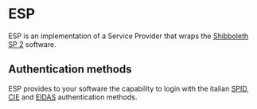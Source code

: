# ESP

ESP is an implementation of a Service Provider that wraps the [Shibboleth SP 2](https://shibboleth.atlassian.net/wiki/spaces/SHIB2/overview) software.

## Authentication methods 

ESP provides to your software the capability to login with the italian [SPID](https://www.spid.gov.it/en/), [CIE](https://www.cartaidentita.interno.gov.it/) and [EIDAS](https://eid.gov.it/home) authentication methods.
